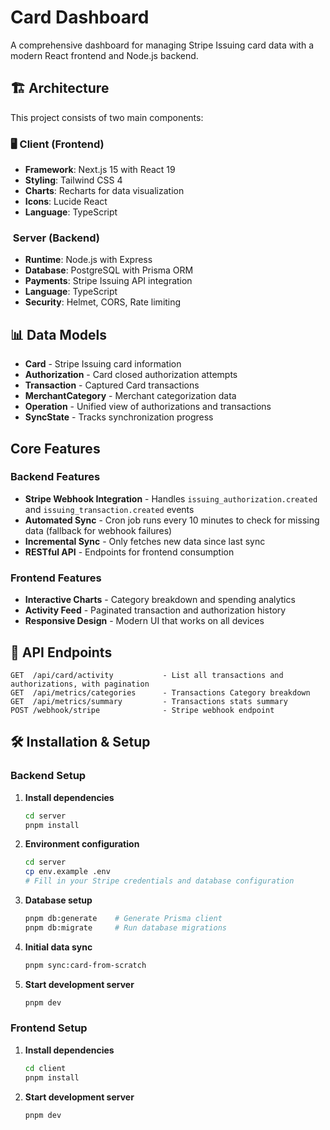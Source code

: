 # Card Dashboard

A comprehensive dashboard for managing Stripe Issuing card data with a modern React frontend and Node.js backend.

## 🏗️ Architecture

This project consists of two main components:

### 🖥️ Client (Frontend)

- **Framework**: Next.js 15 with React 19
- **Styling**: Tailwind CSS 4
- **Charts**: Recharts for data visualization
- **Icons**: Lucide React
- **Language**: TypeScript

### ️ Server (Backend)

- **Runtime**: Node.js with Express
- **Database**: PostgreSQL with Prisma ORM
- **Payments**: Stripe Issuing API integration
- **Language**: TypeScript
- **Security**: Helmet, CORS, Rate limiting

## 📊 Data Models

- **Card** - Stripe Issuing card information
- **Authorization** - Card closed authorization attempts
- **Transaction** - Captured Card transactions
- **MerchantCategory** - Merchant categorization data
- **Operation** - Unified view of authorizations and transactions
- **SyncState** - Tracks synchronization progress

## Core Features

### Backend Features

- **Stripe Webhook Integration** - Handles `issuing_authorization.created` and `issuing_transaction.created` events
- **Automated Sync** - Cron job runs every 10 minutes to check for missing data (fallback for webhook failures)
- **Incremental Sync** - Only fetches new data since last sync
- **RESTful API** - Endpoints for frontend consumption

### Frontend Features

- **Interactive Charts** - Category breakdown and spending analytics
- **Activity Feed** - Paginated transaction and authorization history
- **Responsive Design** - Modern UI that works on all devices

## 📡 API Endpoints

```
GET  /api/card/activity           - List all transactions and authorizations, with pagination
GET  /api/metrics/categories      - Transactions Category breakdown
GET  /api/metrics/summary         - Transactions stats summary
POST /webhook/stripe              - Stripe webhook endpoint
```

## 🛠️ Installation & Setup

### Backend Setup

1. **Install dependencies**

   ```bash
   cd server
   pnpm install
   ```

2. **Environment configuration**

   ```bash
   cd server
   cp env.example .env
   # Fill in your Stripe credentials and database configuration
   ```

3. **Database setup**

   ```bash
   pnpm db:generate    # Generate Prisma client
   pnpm db:migrate     # Run database migrations
   ```

4. **Initial data sync**

   ```bash
   pnpm sync:card-from-scratch
   ```

5. **Start development server**
   ```bash
   pnpm dev
   ```

### Frontend Setup

1. **Install dependencies**

   ```bash
   cd client
   pnpm install
   ```

2. **Start development server**
   ```bash
   pnpm dev
   ```
